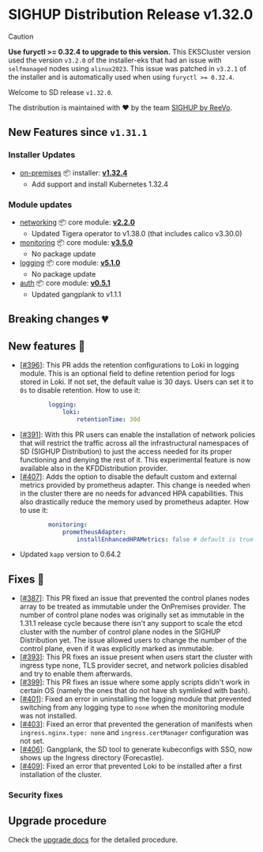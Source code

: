 # SIGHUP Distribution Release v1.32.0

> [!CAUTION]
> **Use furyctl >= 0.32.4 to upgrade to this version.**
> This EKSCluster version used the version `v3.2.0` of the installer-eks that had an issue with `selfmanaged` nodes using `alinux2023`.
> This issue was patched in `v3.2.1` of the installer and is automatically used when using `furyctl >= 0.32.4`.

Welcome to SD release `v1.32.0`.

The distribution is maintained with ❤️ by the team [SIGHUP by ReeVo](https://sighup.io/).

## New Features since `v1.31.1`

### Installer Updates
- [on-premises](https://github.com/sighupio/installer-on-premises) 📦 installer: [**v1.32.4**](https://github.com/sighupio/installer-on-premises/releases/tag/v1.32.4)
  - Add support and install Kubernetes 1.32.4

### Module updates
- [networking](https://github.com/sighupio/module-networking) 📦 core module: [**v2.2.0**](https://github.com/sighupio/module-networking/releases/tag/v2.2.0)
  - Updated Tigera operator to v1.38.0 (that includes calico v3.30.0)
- [monitoring](https://github.com/sighupio/module-monitoring) 📦 core module: [**v3.5.0**](https://github.com/sighupio/module-monitoring/releases/tag/v3.5.0)
  - No package update
- [logging](https://github.com/sighupio/module-logging) 📦 core module: [**v5.1.0**](https://github.com/sighupio/module-logging/releases/tag/v5.1.0)
  - No package update
- [auth](https://github.com/sighupio/module-auth) 📦 core module: [**v0.5.1**](https://github.com/sighupio/module-auth/releases/tag/v0.5.1)
  - Updated gangplank to v1.1.1

## Breaking changes 💔

## New features 🌟

- [[#396](https://github.com/sighupio/distribution/pull/396)]: This PR adds the retention configurations to Loki in logging module. This is an optional field to define retention period for logs stored in Loki. If not set, the default value is 30 days. Users can set it to `0s` to disable retention.
How to use it:
    ```yaml
            logging:
                loki:
                    retentionTime: 30d
    ```
- [[#391](https://github.com/sighupio/distribution/pull/391)]: With this PR users can enable the installation of network policies that will restrict the traffic across all the infrastructural namespaces of SD (SIGHUP Distribution) to just the access needed for its proper functioning and denying the rest of it. This experimental feature is now available also in the KFDDistribution provider.
- [[#407](https://github.com/sighupio/distribution/pull/407)]: Adds the option to disable the default custom and external metrics provided by prometheus adapter. This change is needed when in the cluster there are no needs for advanced HPA capabilities. This also drastically reduce the memory used by prometheus adapter.
How to use it:
    ```yaml
            monitoring:
                prometheusAdapter:
                    installEnhancedHPAMetrics: false # default is true
    ```
- Updated `kapp` version to 0.64.2
## Fixes 🐞

- [[#387](https://github.com/sighupio/distribution/pull/387)]: This PR fixed an issue that prevented the control planes nodes array to be treated as immutable under the OnPremises provider. The number of control plane nodes was originally set as immutable in the 1.31.1 release cycle because there isn't any support to scale the etcd cluster with the number of control plane nodes in the SIGHUP Distribution yet. The issue allowed users to change the number of the control plane, even if it was explicitly marked as immutable.
- [[#393](https://github.com/sighupio/distribution/pull/393)]: This PR fixes an issue present when users start the cluster with ingress type none, TLS provider secret, and network policies disabled and try to enable them afterwards.
- [[#399](https://github.com/sighupio/distribution/pull/399)]: This PR fixes an issue where some apply scripts didn't work in certain OS (namely the ones that do not have sh symlinked with bash).
- [[#401](https://github.com/sighupio/distribution/pull/401)]: Fixed an error in uninstalling the logging module that prevented switching from any logging type to `none` when the monitoring module was not installed.
- [[#403](https://github.com/sighupio/distribution/pull/403)]: Fixed an error that prevented the generation of manifests when `ingress.nginx.type: none` and `ingress.certManager` configuration was not set.
- [[#406](https://github.com/sighupio/distribution/pull/406)]: Gangplank, the SD tool to generate kubeconfigs with SSO, now shows up the Ingress directory (Forecastle).
- [[#409](https://github.com/sighupio/distribution/pull/409)]: Fixed an error that prevented Loki to be installed after a first installation of the cluster.

### Security fixes

## Upgrade procedure

Check the [upgrade docs](https://docs.sighup.io/docs/installation/upgrades/) for the detailed procedure.

